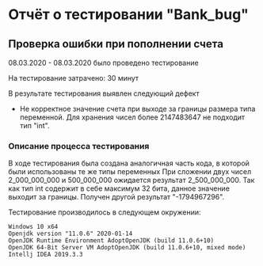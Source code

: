 # Отчёт о тестировании "Bank_bug"
## Проверка ошибки при пополнении счета
08.03.2020 - 08.03.2020 было проведено тестирование


На тестирование затрачено: 30 минут

В результате тестирования выявлен следующий дефект
+ Не корректное значение счета при выходе за границы размера типа переменной. Для хранения чисел более  2147483647 не подходит тип "int".

### Описание процесса тестирования
В ходе тестирования была создана аналогичная часть кода, в которой были использованы те же типы переменных
При сложении двух чисел 2_000_000_000 и 500_000_000 ожидается результат 2_500_000_000.
Так как тип int содержит в себе максимум 32 бита, данное значение выходит за границы. 
Получен другой результат "-1794967296".


Тестирование производилось в следующем окружении:
```
Windows 10 x64
Openjdk version "11.0.6" 2020-01-14
OpenJDK Runtime Environment AdoptOpenJDK (build 11.0.6+10)
OpenJDK 64-Bit Server VM AdoptOpenJDK (build 11.0.6+10, mixed mode)
Intellj IDEA 2019.3.3
```